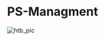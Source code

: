 # PS-Managment
![htb_pic](https://github.com/ColeVan/PS-Kit-Managment/assets/70167373/c46a7680-5db0-46e3-b363-074449493eca)

